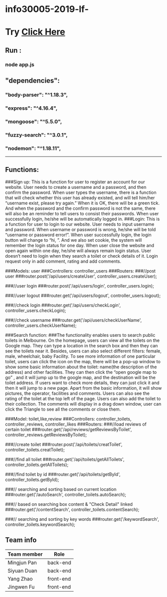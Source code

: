 # info30005-2019-lf-
# Try [Click Here](https://polar-peak-30495.herokuapp.com/)

## Run : 
### node app.js

## "dependencies":
### "body-parser": "^1.18.3",
### "express": "^4.16.4",
### "mongoose": "^5.5.0",
### "fuzzy-search": "^3.0.1",
### "nodemon": "^1.18.11",
---
## Functions:
###Sign up: This is a function for user to register an account for our website. User needs to create a username and a password, and then confirm the password. When user types the username, there is a function that will check whether this user has already existed, and will tell him/her “username exist, please try again.” When it is OK, there will be a green tick. And when the password and the confirm password is not the same, there will also be an reminder to tell users to consist their passwords. When user successfully login, he/she will be automatically logged in.
###Login: This is a function for user to login to our website. User needs to input username and password. When username or password is wrong, he/she will be told “username or password error!”. When user successfully login, the login button will change to “hi, <username>”. And we also set cookie, the system will remember the login status for one day. When user close the website and open again within one day, he/she will always remain login status. User doesn’t need to login when they search a toilet or check details of it. Login request only in add comment, rating and add comments.

###Models: user
###Controllers: controller_users
###Routers: 
###//post user
###router.post('/api/users/createUser', controller_users.createUser);

###//user login
###router.post('/api/users/login', controller_users.login);

###//user logout
###router.get('/api/users/logout', controller_users.logout);

###//check login
###router.get('/api/users/checkLogin', controller_users.checkLogin);

###//check username
###router.get('/api/users/checkUserName', controller_users.checkUserName);

###Search function:
###The functionality enables users to search public toilets in Melbourne. On the homepage, users can view all the toilets on the Google map. They can type a location in the search box and then they can see the toilets near it. Besides, users can also select different filters: female, male, wheelchair, baby Facility. To see more information of one particular toilet, users can click the icon on the map, there will be a pop-up window to show some basic information about the toilet: name(the description of the address) and other facilities. They can then click the “open google map to go” , and it will jump up to the google map, and the destination will be the toilet address. If users want to check more details, they can just click it and then it will jump to a new page. Apart from the basic information, it will show pictures, the operator, facilities and comments. Users can also see the rating of the toilet at the top left of the page. Users can also add the toilet to their collection. The comments will display in a drag down window, user can click the Triangle to see all the comments or close them.

###Model: toilet,like,review
###Controllers: controller_toilets, controller_reviews, controller_likes
###Routers: 
###//load reviews of certain toilet
###router.get('/api/reviews/getReviewsByToilet', controller_reviews.getReviewsByToilet);

###//create toilet
###router.post('/api/toilets/creatToilet', controller_toilets.creatToilet);

###//find all toilet
###router.get('/api/toilets/getAllToilets', controller_toilets.getAllToilets);

###//find toilet by id
###router.get('/api/toilets/getById', controller_toilets.getById);

###// searching and sorting based on current location
###router.get('/autoSearch', controller_toilets.autoSearch);

###// based on searching box content & "Check Detail" linked
###router.get('/contentSearch', controller_toilets.contentSearch);

###// searching and sorting by key words
###router.get('/keywordSearch', controller_toilets.keywordSearch);


## Team info
 
 | Team member  | Role      |
 | ------------ | --------- |
 | Mingjun Pan  | back-end  |
 | Siyuan Duan  | back-end  |
 | Yang Zhao    | front-end |
 | Jingwen Fu   | front-end | 
